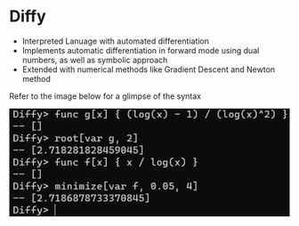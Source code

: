 # Diffy
- Interpreted Lanuage with automated differentiation
- Implements automatic differentiation in forward mode using dual numbers, as well as symbolic approach
- Extended with numerical methods like Gradient Descent and Newton method

Refer to the image below for a glimpse of the syntax

![sample code](sample.png)
